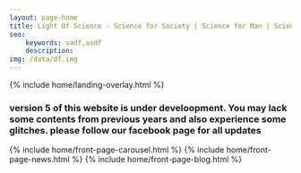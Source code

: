 ```yaml
---
layout: page-home
title: Light Of Science - Science for Society | Science for Man | Science in Thinking
seo: 
    keywords: sadf,asdf
    description:
img: /data/df.img
---
```


{% include home/landing-overlay.html %}
<h3>version 5 of this website is under develoopment. You may lack some contents from previous years and also experience some glitches. please follow our facebook page for all updates</h3>
{% include home/front-page-carousel.html %}
{% include home/front-page-news.html %} 
{% include home/front-page-blog.html %} 

